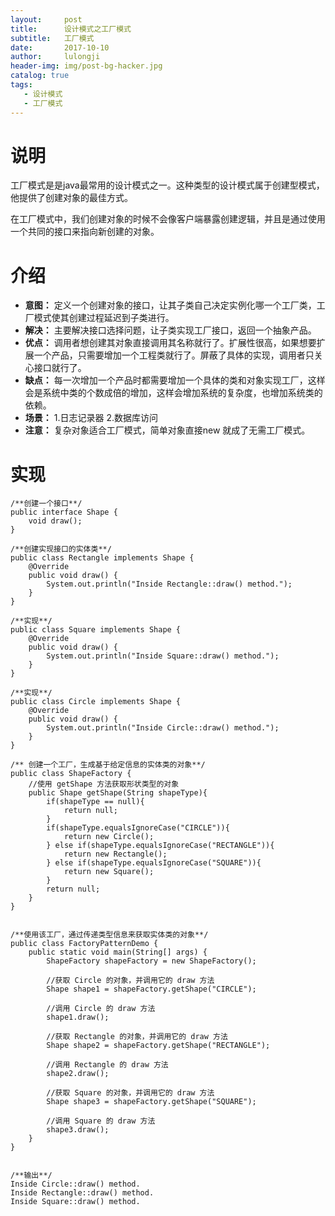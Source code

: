 ```yaml
---
layout:     post
title:      设计模式之工厂模式
subtitle:   工厂模式
date:       2017-10-10
author:     lulongji
header-img: img/post-bg-hacker.jpg
catalog: true
tags:
   - 设计模式
   - 工厂模式
---
```


# 说明

工厂模式是是java最常用的设计模式之一。这种类型的设计模式属于创建型模式，他提供了创建对象的最佳方式。

在工厂模式中，我们创建对象的时候不会像客户端暴露创建逻辑，并且是通过使用一个共同的接口来指向新创建的对象。

# 介绍

- **意图：** 定义一个创建对象的接口，让其子类自己决定实例化哪一个工厂类，工厂模式使其创建过程延迟到子类进行。
- **解决：** 主要解决接口选择问题，让子类实现工厂接口，返回一个抽象产品。
- **优点：** 调用者想创建其对象直接调用其名称就行了。扩展性很高，如果想要扩展一个产品，只需要增加一个工程类就行了。屏蔽了具体的实现，调用者只关心接口就行了。
- **缺点：** 每一次增加一个产品时都需要增加一个具体的类和对象实现工厂，这样会是系统中类的个数成倍的增加，这样会增加系统的复杂度，也增加系统类的依赖。
- **场景：** 1.日志记录器 2.数据库访问 
- **注意：** 复杂对象适合工厂模式，简单对象直接new 就成了无需工厂模式。


# 实现

    /**创建一个接口**/
    public interface Shape {
        void draw();
    }

    /**创建实现接口的实体类**/
    public class Rectangle implements Shape {
        @Override
        public void draw() {
            System.out.println("Inside Rectangle::draw() method.");
        }
    }

    /**实现**/
    public class Square implements Shape {
        @Override
        public void draw() {
            System.out.println("Inside Square::draw() method.");
        }
    }

    /**实现**/
    public class Circle implements Shape {
        @Override
        public void draw() {
            System.out.println("Inside Circle::draw() method.");
        }
    }

    /** 创建一个工厂，生成基于给定信息的实体类的对象**/
    public class ShapeFactory {
        //使用 getShape 方法获取形状类型的对象
        public Shape getShape(String shapeType){
            if(shapeType == null){
                return null;
            }        
            if(shapeType.equalsIgnoreCase("CIRCLE")){
                return new Circle();
            } else if(shapeType.equalsIgnoreCase("RECTANGLE")){
                return new Rectangle();
            } else if(shapeType.equalsIgnoreCase("SQUARE")){
                return new Square();
            }
            return null;
        }
    }


    /**使用该工厂，通过传递类型信息来获取实体类的对象**/
    public class FactoryPatternDemo {
        public static void main(String[] args) {
            ShapeFactory shapeFactory = new ShapeFactory();

            //获取 Circle 的对象，并调用它的 draw 方法
            Shape shape1 = shapeFactory.getShape("CIRCLE");

            //调用 Circle 的 draw 方法
            shape1.draw();

            //获取 Rectangle 的对象，并调用它的 draw 方法
            Shape shape2 = shapeFactory.getShape("RECTANGLE");

            //调用 Rectangle 的 draw 方法
            shape2.draw();

            //获取 Square 的对象，并调用它的 draw 方法
            Shape shape3 = shapeFactory.getShape("SQUARE");

            //调用 Square 的 draw 方法
            shape3.draw();
        }
    }


    /**输出**/
    Inside Circle::draw() method.
    Inside Rectangle::draw() method.
    Inside Square::draw() method.

